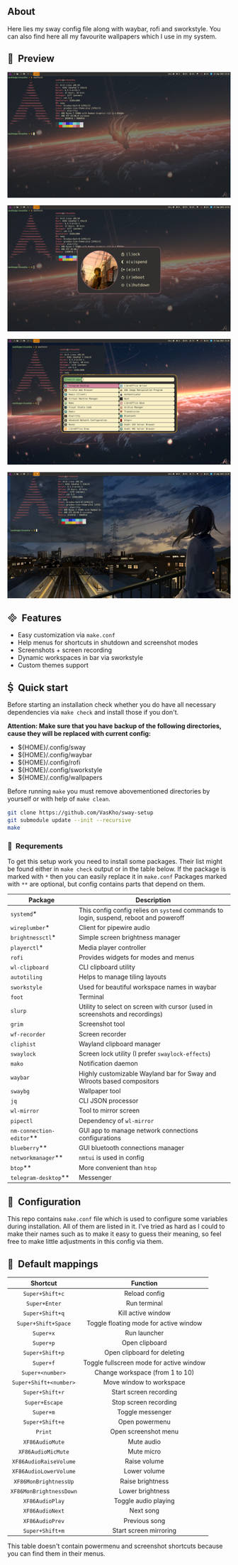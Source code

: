 ##  About

Here lies my sway config file along with waybar, rofi and sworkstyle. You can also find here all my favourite wallpapers which I use in my system.

## &nbsp;&nbsp;Preview

![](./img/screen.png)

![](./img/powermenu.png)

![](./img/launcher.png)

![](./img/out.png)

## &nbsp;&nbsp;Features

- Easy customization via `make.conf`
- Help menus for shortcuts in shutdown and screenshot modes
- Screenshots + screen recording
- Dynamic workspaces in bar via sworkstyle
- Custom themes support


## &nbsp;&nbsp;Quick start

Before starting an installation check whether you do have all necessary dependencies via `make check` and install those if you don't.

**Attention: Make sure that you have backup of the following directories, cause they will be replaced with current config:**
- ${HOME}/.config/sway
- ${HOME}/.config/waybar
- ${HOME}/.config/rofi
- ${HOME}/.config/sworkstyle
- ${HOME}/.config/wallpapers

Before running `make` you must remove abovementioned directories by yourself or with help of `make clean`.

```sh
git clone https://github.com/VasKho/sway-setup
git submodule update --init --recursive
make
```

### &nbsp;&nbsp;Requrements

To get this setup work you need to install some packages. Their list might be found either in `make check` output or in the table below.
If the package is marked with `*` then you can easily replace it in `make.conf`
Packages marked with `**` are optional, but config contains parts that depend on them.

| Package                  | Description                                                                            |
|--------------------------|----------------------------------------------------------------------------------------|
| `systemd`*               | This config config relies on `systemd` commands to login, suspend, reboot and poweroff |
| `wireplumber`*           | Client for pipewire audio                                                              |
| `brightnessctl`*         | Simple screen brightness manager                                                       |
| `playerctl`*             | Media player controller                                                                |
| `rofi`                   | Provides widgets for modes and menus                                                   |
| `wl-clipboard`           | CLI clipboard utility                                                                  |
| `autotiling`             | Helps to manage tiling layouts                                                         |
| `sworkstyle`             | Used for beautiful workspace names in waybar                                           |
| `foot`                   | Terminal                                                                               |
| `slurp`                  | Utility to select on screen with cursor (used in screenshots and recordings)           |
| `grim`                   | Screenshot tool                                                                        |
| `wf-recorder`            | Screen recorder                                                                        |
| `cliphist`               | Wayland clipboard manager                                                              |
| `swaylock`               | Screen lock utility (I prefer `swaylock-effects`)                                      |
| `mako`                   | Notification daemon                                                                    |
| `waybar`                 | Highly customizable Wayland bar for Sway and Wlroots based compositors                 |
| `swaybg`                 | Wallpaper tool                                                                         |
| `jq`                     | CLI JSON processor                                                                     |
| `wl-mirror`              | Tool to mirror screen                                                                  |
| `pipectl`                | Dependency of `wl-mirror`                                                              |
| `nm-connection-editor`** | GUI app to manage network connections configurations                                   |
| `blueberry`**            | GUI bluetooth connections manager                                                      |
| `networkmanager`**       | `nmtui` is used in config                                                              |
| `btop`**                 | More convenient than `htop`                                                            |
| `telegram-desktop`**     | Messenger                                                                              |


## &nbsp;&nbsp;Configuration

This repo contains `make.conf` file which is used to configure some variables during installation. All of them are listed in it. I've tried as hard as I could to make their names such as to make it easy to guess their meaning, so feel free to make little adjustments in this config via them.

## 󰌌&nbsp;&nbsp;Default mappings

| Shortcut                | Function                                 |
|:-----------------------:|:----------------------------------------:|
| `Super+Shift+c`         | Reload config                            |
| `Super+Enter`           | Run terminal                             |
| `Super+Shift+q`         | Kill active window                       |
| `Super+Shift+Space`     | Toggle floating mode for active window   |
| `Super+x`               | Run launcher                             |
| `Super+p`               | Open clipboard                           |
| `Super+Shift+p`         | Open clipboard for deleting              |
| `Super+f`               | Toggle fullscreen mode for active window |
| `Super+<number>`        | Change workspace (from 1 to 10)          |
| `Super+Shift+<number>`  | Move window to workspace                 |
| `Super+Shift+r`         | Start screen recording                   |
| `Super+Escape`          | Stop screen recording                    |
| `Super+m`               | Toggle messenger                         |
| `Super+Shift+e`         | Open powermenu                           |
| `Print`                 | Open screenshot menu                     |
| `XF86AudioMute`         | Mute audio                               |
| `XF86AudioMicMute`      | Mute micro                               |
| `XF86AudioRaiseVolume`  | Raise volume                             |
| `XF86AudioLowerVolume`  | Lower volume                             |
| `XF86MonBrightnessUp`   | Raise brightness                         |
| `XF86MonBrightnessDown` | Lower brightness                         |
| `XF86AudioPlay`         | Toggle audio playing                     |
| `XF86AudioNext`         | Next song                                |
| `XF86AudioPrev`         | Previous song                            |
| `Super+Shift+m`         | Start screen mirroring                   |

This table doesn't contain powermenu and screenshot shortcuts because you can find them in their menus.
